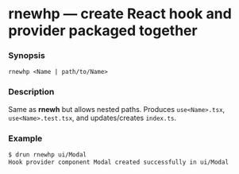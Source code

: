 # rnewhp — create React hook **and** provider packaged together

### Synopsis

`rnewhp <Name | path/to/Name>`

### Description

Same as **rnewh** but allows nested paths. Produces `use<Name>.tsx`,
`use<Name>.test.tsx`, and updates/creates `index.ts`.

### Example

```bash
$ drun rnewhp ui/Modal
Hook provider component Modal created successfully in ui/Modal
```

